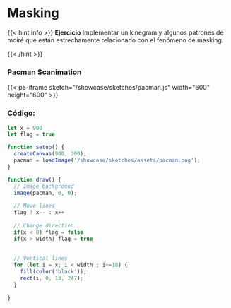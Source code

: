 # Masking

{{< hint info >}}
<b> Ejercicio</b>
Implementar un kinegram y algunos patrones de moiré que están estrechamente relacionado con el fenómeno de masking.

{{< /hint >}}

### Pacman Scanimation
{{< p5-iframe sketch="/showcase/sketches/pacman.js" width="600" height="600" >}}

### Código:

```js
let x = 900
let flag = true

function setup() {
  createCanvas(900, 300);
  pacman = loadImage('/showcase/sketches/assets/pacman.png');
}

function draw() {
  // Image background
  image(pacman, 0, 0);
  
  // Move lines
  flag ? x-- : x++
  
  // Change direction
  if(x < 0) flag = false
  if(x > width) flag = true
  
  
  // Vertical lines
  for (let i = x; i < width ; i+=18) {
    fill(color('black'));
    rect(i, 0, 13, 247);
  } 
 
}
```